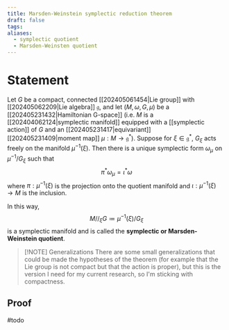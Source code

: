 ```yaml
---
title: Marsden-Weinstein symplectic reduction theorem
draft: false
tags: 
aliases:
  - symplectic quotient
  - Marsden-Weinsten quotient
---
```

# Statement
Let $G$ be a compact, connected [[202405061454|Lie group]] with [[202405062209|Lie algebra]] $\mathfrak{g}$, and let $(M, \omega, G, \mu)$ be a [[202405231432|Hamiltonian G-space]]
(i.e. $M$ is a [[202404062124|symplectic manifold]] equipped with a [[symplectic action]] of $G$ and an [[202405231417|equivariant]] [[202405231409|moment map]] $\mu:M \to \mathfrak{g}^{*}$).
Suppose for $\xi \in \mathfrak{g}^{*}$, $G_{\xi}$ acts freely on the manifold $\mu^{-1}(\xi)$. Then there is a unique symplectic form $\omega_{\mu}$ on $\mu^{-1}/G_{\xi}$ such that
$$
\pi^{*}\omega_{\mu} = \iota^{*}\omega
$$
where $\pi:\mu^{-1}(\xi)$ is the projection onto the quotient manifold and $\iota:\mu^{-1}(\xi) \to M$ is the inclusion.

In this way,
$$
M //_{\xi} G \coloneqq \mu^{-1}(\xi) / G_{\xi}
$$
is a symplectic manifold and is called the **symplectic or Marsden-Weinstein quotient**.

>[!NOTE] Generalizations
>There are some small generalizations that could be made the hypotheses of the theorem (for example that the Lie group is not compact but that the action is proper), but this is the version I need for my current research, so I'm sticking with compactness.

## Proof
#todo 